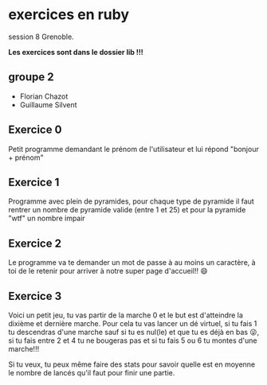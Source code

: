 
# exercices en ruby

session 8 Grenoble.


**Les exercices sont dans le dossier lib !!!** 

## groupe 2

- Florian Chazot
- Guillaume Silvent

## Exercice 0
Petit programme demandant le prénom de l'utilisateur et lui répond "bonjour + prénom"

## Exercice 1
Programme avec plein de pyramides, pour chaque type de pyramide il faut rentrer un nombre de pyramide valide (entre 1 et 25) et pour la pyramide "wtf" un nombre impair

## Exercice 2
Le programme va te demander un mot de passe à au moins un caractère, à toi de le retenir pour arriver à notre super page d'accueil!! :smile:

## Exercice 3

Voici un petit jeu, tu vas partir de la marche 0 et le but est d'atteindre la dixième et dernière marche. Pour cela tu vas lancer un dé virtuel, si tu fais 1 tu descendras d'une marche sauf si tu es nul(le) et que tu es déjà en bas :stuck_out_tongue_winking_eye:, si tu fais entre 2 et 4 tu ne bougeras pas et si tu fais 5 ou 6 tu montes d'une marche!!!

Si tu veux, tu peux même faire des stats pour savoir quelle est en moyenne le nombre de lancés qu'il faut pour finir une partie.
